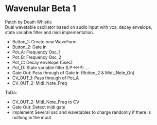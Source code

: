 # Wavenular Beta 1
Patch by Death Whistle <br/>
Dual wavetable oscillator based on audio input with vca, decay envelope, state variable filter and midi implementation.

- Button_1: Create new WaveForm
- Button_2: Gate in 
- Pot_A: Frequency Osc_1
- Pot_B: Frequency Osc_2
- Pot_C: Decay envelope (5sec)
- Pot_D: State variable filter (LP->HP)
....
- Gate Out: Pass through of Gate in (Button_2 & Midi_Note_On)
- CV_OUT_1: Pass through of Pot_A
- CV_OUT_2: Midi_Note_Freq
	
ToDo:
- CV_OUT_2: Midi_Note_Freq to CV
- Gate Out: Detect midi gate
- Implement Several osc and wavetables to charge randomly if there is nothing in the input


